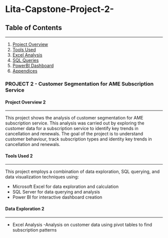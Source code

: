 # Lita-Capstone-Project-2-

## Table of Contents
___
1. [Project Overview](#project-overview)
2. [Tools Used](#tools-used)
3. [Excel Analysis](#excel-analysis)
4. [SQL Queries](#sql-queries)
5. [PowerBI Dashboard](#powerbi-dashboard)
6. [Appendices](#appendices)


### PROJECT 2  - Customer Segmentation for AME Subscription Service 

#### Project Overview 2
___
This project shows the analysis of customer segmentation for AME subscription service. This analysis was carried out by exploring the customer data for a subscription service to identify key trends in cancellation and renewals. The goal of the project is to understand customer behaviour, track subscription types and identity key trends in cancellation and renewals. 

#### Tools Used 2
___
This project employs a combination of data exploration, SQL querying, and data visualization techniques using:

- Microsoft Excel for data exploration and calculation
- SQL Server for data querying and analysis
- Power BI for interactive dashboard creation


#### Data Exploration 2
___
* Excel Analysis
-Analysis on customer data using pivot tables to find subscription patterns
















